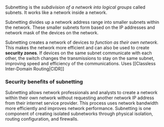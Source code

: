 
Subnetting is the *subdivision of a network into logical groups* called subnets. It works like a network inside a network. 

Subnetting divides up a network address range into smaller subnets within the network. These smaller subnets form based on the IP addresses and network mask of the devices on the network. 

Subnetting creates a network of devices *to function as their own network*. This makes the network more efficient and can also be used to create **security zones**. If devices on the same subnet communicate with each other, the switch changes the transmissions to stay on the same subnet, improving speed and efficiency of the communications. Uses [[Classless Inter-Domain Routing|CIDR]]

### Security benefits of subnetting

Subnetting allows network professionals and analysts to create a network within their own network without requesting another network IP address from their internet service provider. This process uses network bandwidth more efficiently and improves network performance. Subnetting is one component of creating isolated subnetworks through physical isolation, routing configuration, and firewalls.